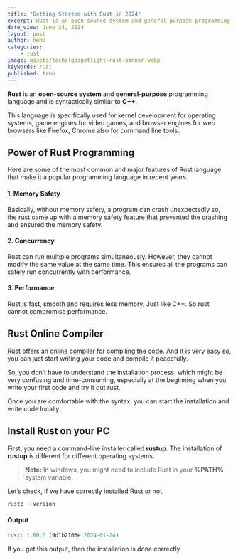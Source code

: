 ```yaml
---
title: "Getting Started with Rust in 2024"
excerpt: Rust is an open-source system and general-purpose programming language and is syntactically similar to C++. This language is specifically used for kernel development for operating systems, game engines for video games, and browser engines for web browsers like Firefox, Chrome also for command line tools. Power of Rust Programming Here are some of the most.
date_view: June 24, 2024
layout: post
author: neha
categories:
    - rust
image: assets/techalgospotlight-rust-banner.webp
keywords: rust
published: true
---
```


**Rust** is an **open-source system** and **general-purpose** programming language and is syntactically similar to **C++**.

This language is specifically used for kernel development for operating systems, game engines for video games, and browser engines for web browsers like Firefox, Chrome also for command line tools.

## Power of Rust Programming

Here are some of the most common and major features of Rust language that make it a popular programming language in recent years.

#### 1. Memory Safety

Basically, without memory safety, a program can crash unexpectedly so, the rust came up with a memory safety feature that prevented the crashing and ensured the memory safety.

#### 2. Concurrency

Rust can run multiple programs simultaneously. However, they cannot modify the same value at the same time. This ensures all the programs can safely run concurrently with performance.

#### 3. Performance

Rust is fast, smooth and requires less memory, Just like C++. So rust cannot compromise performance.

## Rust Online Compiler

Rust offers an [online compiler](https://play.rust-lang.org/ "online compiler") for compiling the code. And It is very easy so, you can just start writing your code and compile it peacefully.

So, you don’t have to understand the installation process. which might be very confusing and time-consuming, especially at the beginning when you write your first code and try it out rust.

Once you are comfortable with the syntax, you can start the installation and write code locally.

## Install Rust on your PC

First, you need a command-line installer called **rustup**. The installation of **rustup** is different for different operating systems.

> **Note:** In windows, you might need to include Rust in your **%PATH%** system variable

Let’s check, if we have correctly installed Rust or not.

```rs
rustc --version
```

#### **Output**

```rs
rustc 1.60.0 (9d1b2106e 2024-01-24)
```

If you get this output, then the installation is done correctly
